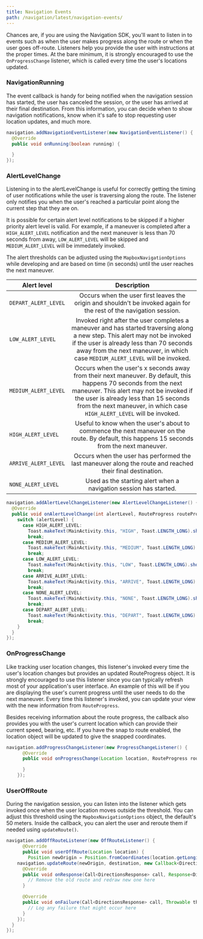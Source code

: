 ```yaml
---
title: Navigation Events
path: /navigation/latest/navigation-events/
---
```


Chances are, if you are using the Navigation SDK, you'll want to listen in to events such as when the user makes progress along the route or when the user goes off-route. Listeners help you provide the user with instructions at the proper times. At the bare minimum, it is strongly encouraged to use the `OnProgressChange` listener, which is called every time the user's locations updated.

### NavigationRunning

The event callback is handy for being notified when the navigation session has started, the user has canceled the session, or the user has arrived at their final destination. From this information, you can decide when to show navigation notifications, know when it's safe to stop requesting user location updates, and much more.

```java
navigation.addNavigationEventListener(new NavigationEventListener() {
  @Override
  public void onRunning(boolean running) {

  }
});
```

### AlertLevelChange

Listening in to the alertLevelChange is useful for correctly getting the timing of user notifications while the user is traversing along the route. The listener only notifies you when the user's reached a particular point along the current step that they are on. 

It is possible for certain alert level notifications to be skipped if a higher priority alert level is valid. For example, if a maneuver is completed after a `HIGH_ALERT_LEVEL` notification and the next maneuver is less than 70 seconds from away, `LOW_ALERT_LEVEL` will be skipped and `MEDIUM_ALERT_LEVEL` will be immedately invoked.

The alert thresholds can be adjusted using the `MapboxNavigationOptions` while developing and are based on time (in seconds) until the user reaches the next maneuver.

| Alert level                         | Description           |
| --------------------------- |:-------------:|
| `DEPART_ALERT_LEVEL` | Occurs when the user first leaves the origin and shouldn't be invoked again for the rest of the navigation session. |
| `LOW_ALERT_LEVEL` | Invoked right after the user completes a maneuver and has started traversing along a new step. This alert may not be invoked if the user is already less than 70 seconds away from the next maneuver, in which case `MEDIUM_ALERT_LEVEL` will be invoked. |
| `MEDIUM_ALERT_LEVEL` | Occurs when the user's x seconds away from their next maneuver. By default, this happens 70 seconds from the next maneuver. This alert may not be invoked if the user is already less than 15 seconds from the next maneuver, in which case `HIGH_ALERT_LEVEL` will be invoked. |
| `HIGH_ALERT_LEVEL` | Useful to know when the user's about to commence the next maneuver on the route. By default, this happens 15 seconds from the next maneuver. |
| `ARRIVE_ALERT_LEVEL` | Occurs when the user has performed the last maneuver along the route and reached their final destination. |
| `NONE_ALERT_LEVEL` | Used as the starting alert when a navigation session has started. |

```java
navigation.addAlertLevelChangeListener(new AlertLevelChangeListener() {
  @Override
  public void onAlertLevelChange(int alertLevel, RouteProgress routeProgress) {
    switch (alertLevel) {
      case HIGH_ALERT_LEVEL:
        Toast.makeText(MainActivity.this, "HIGH", Toast.LENGTH_LONG).show();
        break;
      case MEDIUM_ALERT_LEVEL:
        Toast.makeText(MainActivity.this, "MEDIUM", Toast.LENGTH_LONG).show();
        break;
      case LOW_ALERT_LEVEL:
        Toast.makeText(MainActivity.this, "LOW", Toast.LENGTH_LONG).show();
        break;
      case ARRIVE_ALERT_LEVEL:
        Toast.makeText(MainActivity.this, "ARRIVE", Toast.LENGTH_LONG).show();
        break;
      case NONE_ALERT_LEVEL:
        Toast.makeText(MainActivity.this, "NONE", Toast.LENGTH_LONG).show();
        break;
      case DEPART_ALERT_LEVEL:
        Toast.makeText(MainActivity.this, "DEPART", Toast.LENGTH_LONG).show();
        break;
    }
  }
});
```

### OnProgressChange

Like tracking user location changes, this listener's invoked every time the user's location changes but provides an updated RouteProgress object. It is strongly encouraged to use this listener since you can typically refresh most of your application's user interface. An example of this will be if you are displaying the user's current progress until the user needs to do the next maneuver. Every time this listener's invoked, you can update your view with the new information from `RouteProgress`.

Besides receiving information about the route progress, the callback also provides you with the user's current location which can provide their current speed, bearing, etc. If you have the snap to route enabled, the location object will be updated to give the snapped coordinates.

```java
navigation.addProgressChangeListener(new ProgressChangeListener() {
      @Override
      public void onProgressChange(Location location, RouteProgress routeProgress) {

      }
    });
```

### UserOffRoute

During the navigation session, you can listen into the listener which gets invoked once when the user location moves outside the threshold. You can adjust this threshold using the `MapboxNavigationOptions` object, the default's 50 meters. Inside the callback, you can alert the user and reroute them if needed using `updateRoute()`.

```java
navigation.addOffRouteListener(new OffRouteListener() {
      @Override
      public void userOffRoute(Location location) {
        Position newOrigin = Position.fromCoordinates(location.getLongitude(), location.getLatitude());
    navigation.updateRoute(newOrigin, destination, new Callback<DirectionsResponse>() {
      @Override
      public void onResponse(Call<DirectionsResponse> call, Response<DirectionsResponse> response) {
        // Remove the old route and redraw new one here
      }

      @Override
      public void onFailure(Call<DirectionsResponse> call, Throwable throwable) {
        // Log any failure that might occur here
      }
    });
  }
});
```
